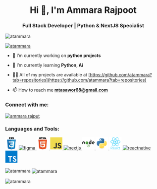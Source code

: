 <h1 align="center">Hi 👋, I'm Ammara Rajpoot</h1>
<h3 align="center">Full Stack Developer | Python & NextJS Specialist</h3>

<p align="left"> <img src="https://komarev.com/ghpvc/?username=atammara&label=Profile%20views&color=0e75b6&style=flat" alt="atammara" /> </p>

<p align="left"> <a href="https://github.com/ryo-ma/github-profile-trophy"><img src="https://github-profile-trophy.vercel.app/?username=atammara" alt="atammara" /></a> </p>

- 🔭 I’m currently working on **python projects**

- 🌱 I’m currently learning **Python, Ai**

- 👨‍💻 All of my projects are available at [https://github.com/atammara?tab=repositories](https://github.com/atammara?tab=repositories)

- 📫 How to reach me **mtasawor68@gmail.com**

<h3 align="left">Connect with me:</h3>
<p align="left">
<a href="https://linkedin.com/in/ammara rajput" target="blank"><img align="center" src="https://raw.githubusercontent.com/rahuldkjain/github-profile-readme-generator/master/src/images/icons/Social/linked-in-alt.svg" alt="ammara rajput" height="30" width="40" /></a>
</p>

<h3 align="left">Languages and Tools:</h3>
<p align="left"> <a href="https://www.w3schools.com/css/" target="_blank" rel="noreferrer"> <img src="https://raw.githubusercontent.com/devicons/devicon/master/icons/css3/css3-original-wordmark.svg" alt="css3" width="40" height="40"/> </a> <a href="https://www.figma.com/" target="_blank" rel="noreferrer"> <img src="https://www.vectorlogo.zone/logos/figma/figma-icon.svg" alt="figma" width="40" height="40"/> </a> <a href="https://www.w3.org/html/" target="_blank" rel="noreferrer"> <img src="https://raw.githubusercontent.com/devicons/devicon/master/icons/html5/html5-original-wordmark.svg" alt="html5" width="40" height="40"/> </a> <a href="https://developer.mozilla.org/en-US/docs/Web/JavaScript" target="_blank" rel="noreferrer"> <img src="https://raw.githubusercontent.com/devicons/devicon/master/icons/javascript/javascript-original.svg" alt="javascript" width="40" height="40"/> </a> <a href="https://nextjs.org/" target="_blank" rel="noreferrer"> <img src="https://cdn.worldvectorlogo.com/logos/nextjs-2.svg" alt="nextjs" width="40" height="40"/> </a> <a href="https://nodejs.org" target="_blank" rel="noreferrer"> <img src="https://raw.githubusercontent.com/devicons/devicon/master/icons/nodejs/nodejs-original-wordmark.svg" alt="nodejs" width="40" height="40"/> </a> <a href="https://www.python.org" target="_blank" rel="noreferrer"> <img src="https://raw.githubusercontent.com/devicons/devicon/master/icons/python/python-original.svg" alt="python" width="40" height="40"/> </a> <a href="https://reactjs.org/" target="_blank" rel="noreferrer"> <img src="https://raw.githubusercontent.com/devicons/devicon/master/icons/react/react-original-wordmark.svg" alt="react" width="40" height="40"/> </a> <a href="https://reactnative.dev/" target="_blank" rel="noreferrer"> <img src="https://reactnative.dev/img/header_logo.svg" alt="reactnative" width="40" height="40"/> </a> <a href="https://www.typescriptlang.org/" target="_blank" rel="noreferrer"> <img src="https://raw.githubusercontent.com/devicons/devicon/master/icons/typescript/typescript-original.svg" alt="typescript" width="40" height="40"/> </a> </p>

<p><img align="left" src="https://github-readme-stats.vercel.app/api/top-langs?username=atammara&show_icons=true&locale=en&layout=compact" alt="atammara" /></p>

<p>&nbsp;<img align="center" src="https://github-readme-stats.vercel.app/api?username=atammara&show_icons=true&locale=en" alt="atammara" /></p>

<p><img align="center" src="https://github-readme-streak-stats.herokuapp.com/?user=atammara&" alt="atammara" /></p>
